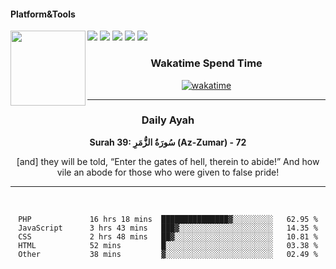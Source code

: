 #### Platform&Tools

[![](https://img.shields.io/badge/-NPM-cb3837?style=flat-square&logo=npm&logoColor=white)](https://npmjs.com/)
[![](https://img.shields.io/badge/PHP-777BB4?style=flat-square&logo=php&logoColor=white)](https://nodejs.org/)
[![](https://img.shields.io/badge/Julia-9558B2?style=flat-square&logo=julia&logoColor=white)](https://nodejs.org/)
<img src="https://avatars.githubusercontent.com/u/31664438?v=4" width="120" align="left">
[![](https://img.shields.io/badge/-Node.js-43853d?style=flat-square&logo=node.js&logoColor=ffffff)](https://nodejs.org/)
[![](https://img.shields.io/badge/Visual_Studio_Code-0078D4?style=flat-square&logo=visual%20studio%20code&logoColor=white)](https://nodejs.org/)

<center>
  
### Wakatime Spend Time 
  
[![wakatime](https://wakatime.com/badge/user/87646243-158a-4241-a3cb-668e1fa2dbb8.svg)](https://wakatime.com/@87646243-158a-4241-a3cb-668e1fa2dbb8)
               

_______ 
### Daily Ayah

<!--START_SECTION:quran-->

**Surah 39: سُورَةُ الزُّمَرِ (Az-Zumar) - 72**

[and] they will be told, “Enter the gates of hell, therein to abide!” And how vile an abode for those who were given to false pride!
 <!--END_SECTION:quran-->

  
                       
                                             
_______

&nbsp;&nbsp;     &nbsp;&nbsp;    &nbsp;&nbsp;   &nbsp;&nbsp;
 
<!--START_SECTION:waka-->

```text
PHP             16 hrs 18 mins  ███████████████▓░░░░░░░░░   62.95 %
JavaScript      3 hrs 43 mins   ███▓░░░░░░░░░░░░░░░░░░░░░   14.35 %
CSS             2 hrs 48 mins   ██▓░░░░░░░░░░░░░░░░░░░░░░   10.81 %
HTML            52 mins         █░░░░░░░░░░░░░░░░░░░░░░░░   03.38 %
Other           38 mins         ▓░░░░░░░░░░░░░░░░░░░░░░░░   02.49 %
```

<!--END_SECTION:waka-->
